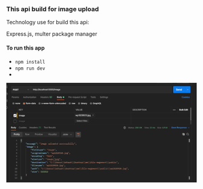 ### This api build for image upload
Technology use for build this api:

Express.js,
multer package manager
#### To run this app
- `npm install`
- `npm run dev`
-


![image](https://github.com/samirbiswas/file-upload-with-multer/blob/master/postman.png)
